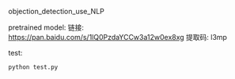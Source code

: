 objection_detection_use_NLP


pretrained model:
链接: https://pan.baidu.com/s/1lQ0PzdaYCCw3a12w0ex8xg 提取码: l3mp

test:
```
python test.py 
``` 

